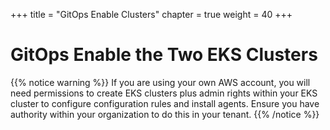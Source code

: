 +++
title = "GitOps Enable Clusters"
chapter = true
weight = 40
+++

# GitOps Enable the Two EKS Clusters

[//]: # (content to come)


{{% notice warning %}}
If you are using your own AWS account, you will need permissions to create EKS clusters plus admin rights within your EKS cluster to configure configuration rules and install agents. Ensure you have authority within your organization to do this in your tenant. 
{{% /notice %}}

